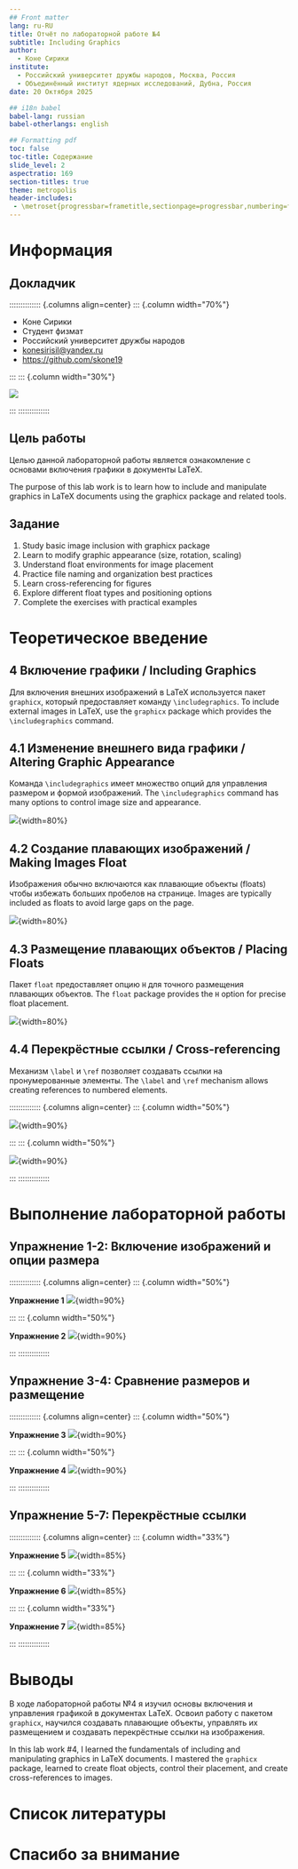 ```yaml
---
## Front matter
lang: ru-RU
title: Отчёт по лабораторной работе №4  
subtitle: Including Graphics
author:
  - Коне Сирики
institute:
  - Российский университет дружбы народов, Москва, Россия
  - Объединённый институт ядерных исследований, Дубна, Россия
date: 20 Октября 2025

## i18n babel
babel-lang: russian
babel-otherlangs: english

## Formatting pdf
toc: false
toc-title: Содержание
slide_level: 2
aspectratio: 169
section-titles: true
theme: metropolis
header-includes:
 - \metroset{progressbar=frametitle,sectionpage=progressbar,numbering=fraction}
---
```


# Информация

## Докладчик

:::::::::::::: {.columns align=center}
::: {.column width="70%"}

  * Коне Сирики
  * Студент физмат
  * Российский университет дружбы народов
  * [konesirisil@yandex.ru](mailto:sirikisil@yandex.ru)
  * <https://github.com/skone19>

:::
::: {.column width="30%"}

![](./image/siriki.jpeg)

:::
::::::::::::::

## Цель работы

Целью данной лабораторной работы является ознакомление с основами включения графики в документы LaTeX.

The purpose of this lab work is to learn how to include and manipulate graphics in LaTeX documents using the graphicx package and related tools.

## Задание

1. Study basic image inclusion with graphicx package
2. Learn to modify graphic appearance (size, rotation, scaling)
3. Understand float environments for image placement
4. Practice file naming and organization best practices
5. Learn cross-referencing for figures
6. Explore different float types and positioning options
7. Complete the exercises with practical examples

# Теоретическое введение

## 4 Включение графики / Including Graphics

Для включения внешних изображений в LaTeX используется пакет `graphicx`, который предоставляет команду `\includegraphics`.
To include external images in LaTeX, use the `graphicx` package which provides the `\includegraphics` command.

## 4.1 Изменение внешнего вида графики / Altering Graphic Appearance

Команда `\includegraphics` имеет множество опций для управления размером и формой изображений.
The `\includegraphics` command has many options to control image size and appearance.

![](image/1.jpg){width=80%}

## 4.2 Создание плавающих изображений / Making Images Float

Изображения обычно включаются как плавающие объекты (floats) чтобы избежать больших пробелов на странице.
Images are typically included as floats to avoid large gaps on the page.

![](image/2.jpg){width=80%}

## 4.3 Размещение плавающих объектов / Placing Floats

Пакет `float` предоставляет опцию `H` для точного размещения плавающих объектов.
The `float` package provides the `H` option for precise float placement.

![](image/3.jpg){width=80%}

## 4.4 Перекрёстные ссылки / Cross-referencing

Механизм `\label` и `\ref` позволяет создавать ссылки на пронумерованные элементы.
The `\label` and `\ref` mechanism allows creating references to numbered elements.

:::::::::::::: {.columns align=center}
::: {.column width="50%"}

![](image/4.jpg){width=90%}

:::
::: {.column width="50%"}

![](image/5.jpg){width=90%}

:::
::::::::::::::

# Выполнение лабораторной работы

## Упражнение 1-2: Включение изображений и опции размера

:::::::::::::: {.columns align=center}
::: {.column width="50%"}

**Упражнение 1**
![](image/8.jpg){width=90%}

:::
::: {.column width="50%"}

**Упражнение 2**
![](image/9.jpg){width=90%}

:::
::::::::::::::

## Упражнение 3-4: Сравнение размеров и размещение

:::::::::::::: {.columns align=center}
::: {.column width="50%"}

**Упражнение 3**
![](image/10.jpg){width=90%}

:::
::: {.column width="50%"}

**Упражнение 4**
![](image/11.jpg){width=90%}

:::
::::::::::::::

## Упражнение 5-7: Перекрёстные ссылки

:::::::::::::: {.columns align=center}
::: {.column width="33%"}

**Упражнение 5**
![](image/12.jpg){width=85%}

:::
::: {.column width="33%"}

**Упражнение 6**
![](image/13.jpg){width=85%}

:::
::: {.column width="33%"}

**Упражнение 7**
![](image/14.jpg){width=85%}

:::
::::::::::::::

# Выводы

В ходе лабораторной работы №4 я изучил основы включения и управления графикой в документах LaTeX. Освоил работу с пакетом `graphicx`, научился создавать плавающие объекты, управлять их размещением и создавать перекрёстные ссылки на изображения.

In this lab work #4, I learned the fundamentals of including and manipulating graphics in LaTeX documents. I mastered the `graphicx` package, learned to create float objects, control their placement, and create cross-references to images.

# Список литературы

# Спасибо за внимание